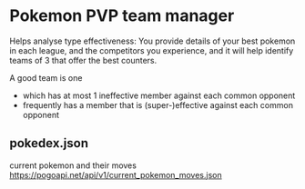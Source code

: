 # Pokemon PVP team manager

Helps analyse type effectiveness: You provide details of your best pokemon in each league, and the competitors you experience,
and it will help identify teams of 3 that offer the best counters.

A good team is one

- which has at most 1 ineffective member against each common opponent
- frequently has a member that is (super-)effective against each common opponent

 
## pokedex.json 

current pokemon and their moves
https://pogoapi.net/api/v1/current_pokemon_moves.json


